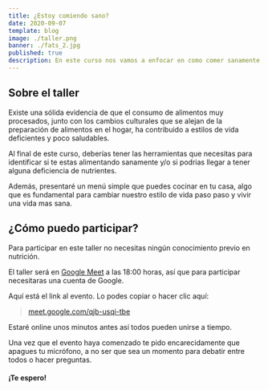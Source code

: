```yaml
---
title: ¿Estoy comiendo sano?
date: 2020-09-07
template: blog
image: ./taller.png
banner: ./fats_2.jpg
published: true
description: En este curso nos vamos a enfocar en como comer sanamente y como identificar si nos faltan nutrientes en nuestra dieta.
---
```


## Sobre el taller

Existe una sólida evidencia de que el consumo de alimentos muy procesados, junto con los cambios culturales que se alejan de la preparación de alimentos en el hogar, ha contribuido a estilos de vida deficientes y poco saludables.

Al final de este curso, deberías tener las herramientas que necesitas para identificar si te estas alimentando sanamente y/o si podrias llegar a tener alguna deficiencia de nutrientes.

Además, presentaré un menú simple que puedes cocinar en tu casa, algo que es fundamental para cambiar nuestro estilo de vida paso paso y vivir una vida mas sana.

## ¿Cómo puedo participar?

Para participar en este taller no necesitas ningún conocimiento previo en nutrición.

El taller será en [Google Meet](https://meet.google.com) a las 18:00 horas, así que para participar necesitaras una cuenta de Google.

Aquí está el link al evento. Lo podes copiar o hacer clic aquí:

> <a href="https://meet.google.com/mnu-dine-nkt" target="_blank" rel="noopener noreferrer">meet.google.com/qjb-usqi-tbe</a>

Estaré online unos minutos antes así todos pueden unirse a tiempo.

Una vez que el evento haya comenzado te pido encarecidamente que apagues tu micrófono, a no ser que sea un momento para debatir entre todos o hacer preguntas.

#### ¡Te espero!
